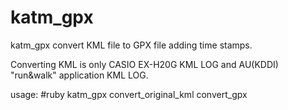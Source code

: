 katm_gpx
========

katm_gpx convert KML file to GPX file adding time stamps.

Converting KML is only CASIO EX-H20G KML LOG and AU(KDDI) "run&walk" application KML LOG.

usage: #ruby katm_gpx convert_original_kml convert_gpx